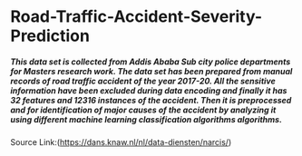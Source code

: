 # Road-Traffic-Accident-Severity-Prediction

##### This data set is collected from Addis Ababa Sub city police departments for Masters research work. The data set has been prepared from manual records of road traffic accident of the year 2017-20. All the sensitive information have been excluded during data encoding and finally it has 32 features and 12316 instances of the accident. Then it is preprocessed and for identification of major causes of the accident by analyzing it using different machine learning classification algorithms algorithms.

Source Link:(https://dans.knaw.nl/nl/data-diensten/narcis/)
